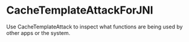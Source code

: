 # CacheTemplateAttackForJNI



Use CacheTemplateAttack to inspect what functions are being used by other apps or the system.

